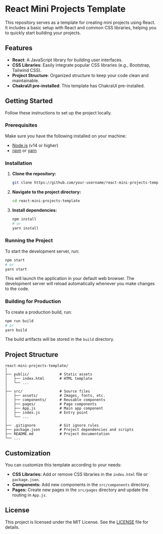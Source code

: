 # React Mini Projects Template

This repository serves as a template for creating mini projects using React. It includes a basic setup with React and common CSS libraries, helping you to quickly start building your projects.

## Features

- **React**: A JavaScript library for building user interfaces.
- **CSS Libraries**: Easily integrate popular CSS libraries (e.g., Bootstrap, Tailwind CSS).
- **Project Structure**: Organized structure to keep your code clean and maintainable.
- **ChakraUI pre-installed**: This template has ChakraUI pre-installed.

## Getting Started

Follow these instructions to set up the project locally.

### Prerequisites

Make sure you have the following installed on your machine:

- [Node.js](https://nodejs.org/) (v14 or higher)
- [npm](https://www.npmjs.com/) or [yarn](https://yarnpkg.com/)

### Installation

1. **Clone the repository:**

   ```bash
   git clone https://github.com/your-username/react-mini-projects-template.git
   ```

2. **Navigate to the project directory:**

   ```bash
   cd react-mini-projects-template
   ```

3. **Install dependencies:**
   ```bash
   npm install
   # or
   yarn install
   ```

### Running the Project

To start the development server, run:

```bash
npm start
# or
yarn start
```

This will launch the application in your default web browser. The development server will reload automatically whenever you make changes to the code.

### Building for Production

To create a production build, run:

```bash
npm run build
# or
yarn build
```

The build artifacts will be stored in the `build` directory.

## Project Structure


```
react-mini-projects-template/
│
├── public/              # Static assets
│   ├── index.html       # HTML template
│   └── ...
│
├── src/                 # Source files
│   ├── assets/          # Images, fonts, etc.
│   ├── components/      # Reusable components
│   ├── pages/           # Page components
│   ├── App.js           # Main app component
│   ├── index.js         # Entry point
│   └── ...
│
├── .gitignore           # Git ignore rules
├── package.json         # Project dependencies and scripts
├── README.md            # Project documentation
└── ...
```

## Customization

You can customize this template according to your needs:

- **CSS Libraries:** Add or remove CSS libraries in the `index.html` file or `package.json`.
- **Components:** Add new components in the `src/components` directory.
- **Pages:** Create new pages in the `src/pages` directory and update the routing in `App.js`.

## License

This project is licensed under the MIT License. See the [LICENSE](LICENSE) file for details.
